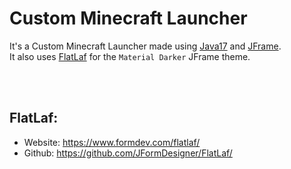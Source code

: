# Custom Minecraft Launcher
It's a Custom Minecraft Launcher made using [Java17](https://www.oracle.com/java/technologies/downloads/#java17) and [JFrame](https://docs.oracle.com/en/java/javase/17/docs/api/java.desktop/javax/swing/JFrame.html).
<br>
It also uses [FlatLaf](https://github.com/TerrificTable/Custom-Minecraft-Launcher#flatlaf) for the `Material Darker` JFrame theme.

<br><br>
## FlatLaf:<br>
- Website: https://www.formdev.com/flatlaf/
- Github: https://github.com/JFormDesigner/FlatLaf/
